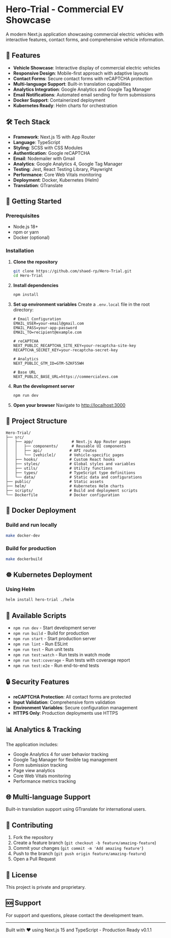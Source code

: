# Hero-Trial - Commercial EV Showcase

A modern Next.js application showcasing commercial electric vehicles with interactive features, contact forms, and comprehensive vehicle information.

## 🚗 Features

- **Vehicle Showcase**: Interactive display of commercial electric vehicles
- **Responsive Design**: Mobile-first approach with adaptive layouts
- **Contact Forms**: Secure contact forms with reCAPTCHA protection
- **Multi-language Support**: Built-in translation capabilities
- **Analytics Integration**: Google Analytics and Google Tag Manager
- **Email Notifications**: Automated email sending for form submissions
- **Docker Support**: Containerized deployment
- **Kubernetes Ready**: Helm charts for orchestration

## 🛠 Tech Stack

- **Framework**: Next.js 15 with App Router
- **Language**: TypeScript
- **Styling**: SCSS with CSS Modules
- **Authentication**: Google reCAPTCHA
- **Email**: Nodemailer with Gmail
- **Analytics**: Google Analytics 4, Google Tag Manager
- **Testing**: Jest, React Testing Library, Playwright
- **Performance**: Core Web Vitals monitoring
- **Deployment**: Docker, Kubernetes (Helm)
- **Translation**: GTranslate

## 🚀 Getting Started

### Prerequisites

- Node.js 18+ 
- npm or yarn
- Docker (optional)

### Installation

1. **Clone the repository**
   ```bash
   git clone https://github.com/shaed-rp/Hero-Trial.git
   cd Hero-Trial
   ```

2. **Install dependencies**
   ```bash
   npm install
   ```

3. **Set up environment variables**
   Create a `.env.local` file in the root directory:
   ```env
   # Email Configuration
   EMAIL_USER=your-email@gmail.com
   EMAIL_PASS=your-app-password
   EMAIL_TO=recipient@example.com
   
   # reCAPTCHA
   NEXT_PUBLIC_RECAPTCHA_SITE_KEY=your-recaptcha-site-key
   RECAPTCHA_SECRET_KEY=your-recaptcha-secret-key
   
   # Analytics
   NEXT_PUBLIC_GTM_ID=GTM-5ZKF55WH
   
   # Base URL
   NEXT_PUBLIC_BASE_URL=https://commercialevs.com
   ```

4. **Run the development server**
   ```bash
   npm run dev
   ```

5. **Open your browser**
   Navigate to [http://localhost:3000](http://localhost:3000)

## 📁 Project Structure

```
Hero-Trial/
├── src/
│   ├── app/                 # Next.js App Router pages
│   │   ├── components/      # Reusable UI components
│   │   ├── api/            # API routes
│   │   └── [vehicle]/      # Vehicle-specific pages
│   ├── hooks/              # Custom React hooks
│   ├── styles/             # Global styles and variables
│   ├── utils/              # Utility functions
│   ├── types/              # TypeScript type definitions
│   └── data/               # Static data and configurations
├── public/                 # Static assets
├── helm/                   # Kubernetes Helm charts
├── scripts/                # Build and deployment scripts
└── Dockerfile              # Docker configuration
```

## 🐳 Docker Deployment

### Build and run locally
```bash
make docker-dev
```

### Build for production
```bash
make dockerbuild
```

## ☸️ Kubernetes Deployment

### Using Helm
```bash
helm install hero-trial ./helm
```

## 🔧 Available Scripts

- `npm run dev` - Start development server
- `npm run build` - Build for production
- `npm run start` - Start production server
- `npm run lint` - Run ESLint
- `npm run test` - Run unit tests
- `npm run test:watch` - Run tests in watch mode
- `npm run test:coverage` - Run tests with coverage report
- `npm run test:e2e` - Run end-to-end tests

## 🔒 Security Features

- **reCAPTCHA Protection**: All contact forms are protected
- **Input Validation**: Comprehensive form validation
- **Environment Variables**: Secure configuration management
- **HTTPS Only**: Production deployments use HTTPS

## 📊 Analytics & Tracking

The application includes:
- Google Analytics 4 for user behavior tracking
- Google Tag Manager for flexible tag management
- Form submission tracking
- Page view analytics
- Core Web Vitals monitoring
- Performance metrics tracking

## 🌐 Multi-language Support

Built-in translation support using GTranslate for international users.

## 🤝 Contributing

1. Fork the repository
2. Create a feature branch (`git checkout -b feature/amazing-feature`)
3. Commit your changes (`git commit -m 'Add amazing feature'`)
4. Push to the branch (`git push origin feature/amazing-feature`)
5. Open a Pull Request

## 📄 License

This project is private and proprietary.

## 🆘 Support

For support and questions, please contact the development team.

---

Built with ❤️ using Next.js 15 and TypeScript - Production Ready v0.1.1
